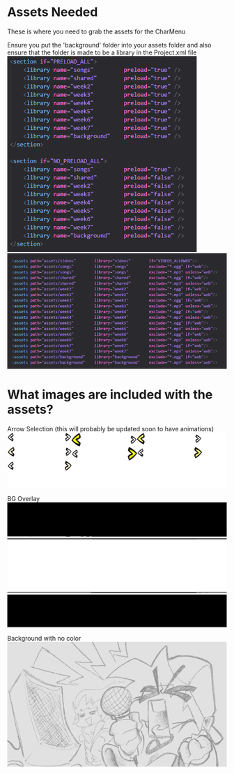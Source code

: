 # Assets Needed

These is where you need to grab the assets for the CharMenu

Ensure you put the 'background' folder into your assets folder and also ensure that the folder is made to be a library in the Project.xml file
![First location to put Library](./dontDownloadThese/Readme%20Images/preloadsettings.png) ![Second location to put Library](./dontDownloadThese/Readme%20Images/addinglibrary.png)

# What images are included with the assets?

Arrow Selection (this will probably be updated soon to have animations)
![Arrow Selection](./background/images/newArrows.png)

BG Overlay
![BG Overlay](./background/images/bgOverlay.png)

Background with no color
![No color BG](./background/images/noColorBackground.png)
